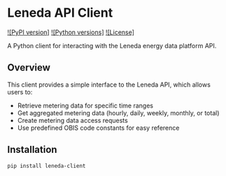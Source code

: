 # Leneda API Client

[![PyPI version]](https://pypi.org/project/leneda-client/)
[![Python versions]](https://pypi.org/project/leneda-client/)
[![License]](https://github.com/fedus/leneda-client/blob/main/LICENSE)

A Python client for interacting with the Leneda energy data platform API.

## Overview

This client provides a simple interface to the Leneda API, which allows users to:

- Retrieve metering data for specific time ranges
- Get aggregated metering data (hourly, daily, weekly, monthly, or total)
- Create metering data access requests
- Use predefined OBIS code constants for easy reference

## Installation

```bash
pip install leneda-client
